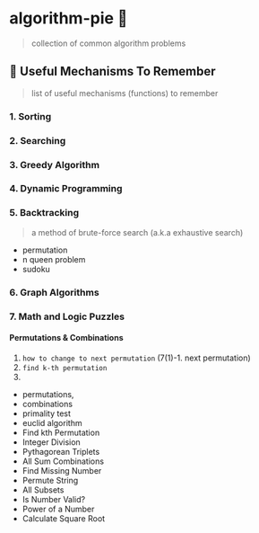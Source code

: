 # algorithm-pie :custard:
> collection of common algorithm problems

## :wrench: Useful Mechanisms To Remember
> list of useful mechanisms (functions) to remember

### 1. Sorting

### 2. Searching

### 3. Greedy Algorithm

### 4. Dynamic Programming

### 5. Backtracking
> a method of brute-force search (a.k.a exhaustive search)
- permutation
- n queen problem
- sudoku

### 6. Graph Algorithms

### 7. Math and Logic Puzzles

#### Permutations & Combinations
1. `how to change to next permutation` (7(1)-1. next permutation)
2. `find k-th permutation` 
3. 
- permutations,
- combinations
- primality test
- euclid algorithm
- Find kth Permutation
- Integer Division
- Pythagorean Triplets
- All Sum Combinations
- Find Missing Number
- Permute String
- All Subsets
- Is Number Valid?
- Power of a Number
- Calculate Square Root
